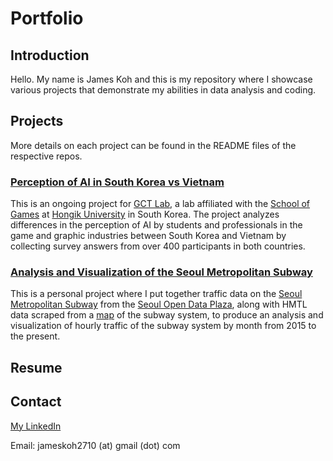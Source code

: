 # Portfolio

## Introduction

Hello. My name is James Koh and this is my repository where I showcase various projects that demonstrate my abilities in data analysis and coding.

## Projects

More details on each project can be found in the README files of the respective repos.

### [Perception of AI in South Korea vs Vietnam](https://github.com/gh-koh/Hongik-Project)

This is an ongoing project for [GCT Lab](https://gctlab-hongik.ac.kr/), a lab affiliated with the [School of Games](https://www.husg.net/) at [Hongik University](https://www.hongik.ac.kr) in South Korea. The project analyzes differences in the perception of AI by students and professionals in the game and graphic industries between South Korea and Vietnam by collecting survey answers from over 400 participants in both countries.

### [Analysis and Visualization of the Seoul Metropolitan Subway](https://github.com/gh-koh/Seoul-Subway)

This is a personal project where I put together traffic data on the [Seoul Metropolitan Subway](https://en.wikipedia.org/wiki/Seoul_Metropolitan_Subway) from the [Seoul Open Data Plaza](https://data.seoul.go.kr/), along with HMTL data scraped from a [map](http://www.seoulmetro.co.kr/kr/cyberStation.do) of the subway system, to produce an analysis and visualization of hourly traffic of the subway system by month from 2015 to the present.

## Resume



## Contact

[My LinkedIn](https://www.linkedin.com/in/james-k-0374652b6)

Email: jameskoh2710 (at) gmail (dot) com
